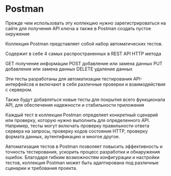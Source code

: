 # Postman

Прежде чем использовать эту коллекцию нужно зарегистрироваться на сайте для получения API ключа а также в Postman создать пустое окружение 

Коллекция Postman представляет собой набор автоматических тестов. 

Содержит в себе 4 самых распространенных в REST API HTTP метода 

GET         получение информации
POST      добавление или замена данных
PUT        добавление или замена данных
DELETE  удаление данных

Эти тесты разработаны для автоматизации тестирования API-интерфейсов и включают в себя различные проверки и взаимодействия с сервером. 

Также будут добавляться новые тесты для покрытия всего функционала API,  для обеспечения надежности и стабильности приложения

Каждый тест в коллекции Postman определяет конкретный сценарий или проверку, которую нужно выполнить для определенного API. Например, тесты могут включать проверку правильности ответа сервера на запросы, проверку кодов состояния HTTP, проверку формата данных, аутентификацию и многое другое.

Автоматизация тестов в Postman позволяет повысить эффективность и точность тестирования, ускорить процесс разработки и обнаружения ошибок. Благодаря гибким возможностям конфигурации и настройки тестов, коллекция Postman может быть адаптирована под различные сценарии и требования проекта.